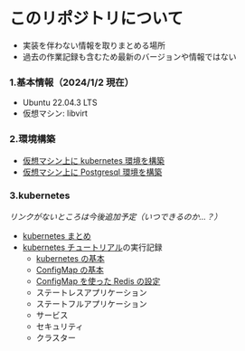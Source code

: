 # このリポジトリについて

- 実装を伴わない情報を取りまとめる場所
- 過去の作業記録も含むため最新のバージョンや情報ではない

### 1.基本情報（2024/1/2 現在）

- Ubuntu 22.04.3 LTS
- 仮想マシン: libvirt

### 2.環境構築

- [仮想マシン上に kubernetes 環境を構築](1.Building/build-k8s.md)
- [仮想マシン上に Postgresql 環境を構築](1.Building/build-postgresql.md)

### 3.kubernetes

_リンクがないところは今後追加予定（いつできるのか…？）_

- [kubernetes まとめ](2.Kubernetes/01.cheatsheet.md)
- [kubernetes チュートリアル](https://kubernetes.io/ja/docs/tutorials/)の実行記録
  - [kubernetes の基本](2.Kubernetes/02.01_basic.md)
  - [ConfigMap の基本](2.Kubernetes/02.02.1_configmap.md)
  - [ConfigMap を使った Redis の設定](2.Kubernetes/02.02.2_configmap.md)
  - ステートレスアプリケーション
  - ステートフルアプリケーション
  - サービス
  - セキュリティ
  - クラスター
